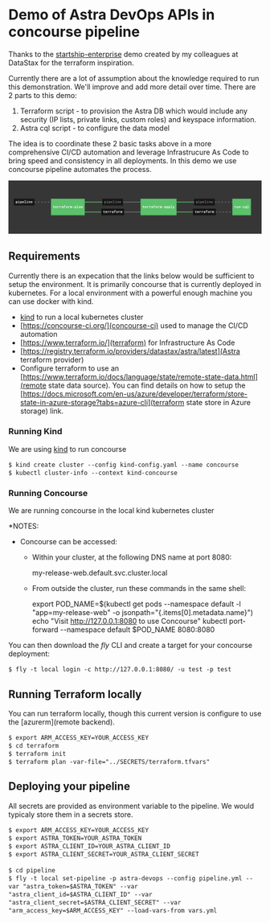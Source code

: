 # Demo of Astra DevOps APIs in concourse pipeline

Thanks to the [startship-enterprise](https://github.com/michelderu/starship-enterprise) demo created by my colleagues at DataStax for the terraform inspiration. 

Currently there are a lot of assumption about the knowledge required to run this demonstration. We'll improve and add more detail over time. There are 2 parts to this demo: 

1. Terraform script - to provision the Astra DB which would include any security (IP lists, private links, custom roles) and keyspace information.
1. Astra cql script - to configure the data model


The idea is to coordinate these 2 basic tasks above in a more comprehensive CI/CD automation and leverage Infrastrucure As Code to bring speed and consistency in all deployments. In this demo we use concourse pipeline automates the process. 

![usage](docs/images/pipeline.png)

## Requirements
Currently there is an expecation that the links below would be sufficient to setup the environment. It is primarily concourse that is currently deployed in kubernetes. For a local environment with a powerful enough machine you can use docker with kind.

* [kind](https://kind.sigs.k8s.io/) to run a local kubernetes cluster
* [https://concourse-ci.org/](concourse-ci) used to manage the CI/CD automation
* [https://www.terraform.io/](terraform) for Infrastructure As Code
* [https://registry.terraform.io/providers/datastax/astra/latest](Astra terraform provider)
* Configure terraform to use an [https://www.terraform.io/docs/language/state/remote-state-data.html](remote state data source). You can find details on how to setup the [https://docs.microsoft.com/en-us/azure/developer/terraform/store-state-in-azure-storage?tabs=azure-cli](terraform state store in Azure storage) link.

### Running Kind
We are using [kind](https://kind.sigs.k8s.io/) to run concourse

```
$ kind create cluster --config kind-config.yaml --name concourse
$ kubectl cluster-info --context kind-concourse
```

### Running Concourse
We are running concourse in the local kind kubernetes cluster

*NOTES:
* Concourse can be accessed:

  * Within your cluster, at the following DNS name at port 8080:

    my-release-web.default.svc.cluster.local

  * From outside the cluster, run these commands in the same shell:

    export POD_NAME=$(kubectl get pods --namespace default -l "app=my-release-web" -o jsonpath="{.items[0].metadata.name}")
    echo "Visit http://127.0.0.1:8080 to use Concourse"
    kubectl port-forward --namespace default $POD_NAME 8080:8080

You can then download the *fly* CLI and create a target for your concourse deployment:
```
$ fly -t local login -c http://127.0.0.1:8080/ -u test -p test
```

## Running Terraform locally
You can run terraform locally, though this current version is configure to use the [azurerm](remote backend).

```
$ export ARM_ACCESS_KEY=YOUR_ACCESS_KEY
$ cd terraform 
$ terraform init
$ terraform plan -var-file="../SECRETS/terraform.tfvars"
```

## Deploying your pipeline
All secrets are provided as environment variable to the pipeline. We would typicaly store them in a secrets store.

```
$ export ARM_ACCESS_KEY=YOUR_ACCESS_KEY
$ export ASTRA_TOKEN=YOUR_ASTRA_TOKEN
$ export ASTRA_CLIENT_ID=YOUR_ASTRA_CLIENT_ID
$ export ASTRA_CLIENT_SECRET=YOUR_ASTRA_CLIENT_SECRET

$ cd pipeline
$ fly -t local set-pipeline -p astra-devops --config pipeline.yml --var "astra_token=$ASTRA_TOKEN" --var "astra_client_id=$ASTRA_CLIENT_ID" --var "astra_client_secret=$ASTRA_CLIENT_SECRET" --var "arm_access_key=$ARM_ACCESS_KEY" --load-vars-from vars.yml
```


